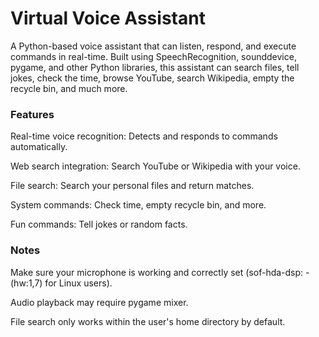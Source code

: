 # Virtual Voice Assistant

A Python-based voice assistant that can listen, respond, and execute commands in real-time. Built using SpeechRecognition, sounddevice, pygame, and other Python libraries, this assistant can search files, tell jokes, check the time, browse YouTube, search Wikipedia, empty the recycle bin, and much more.

### Features

Real-time voice recognition: Detects and responds to commands automatically.

Web search integration: Search YouTube or Wikipedia with your voice.

File search: Search your personal files and return matches.

System commands: Check time, empty recycle bin, and more.

Fun commands: Tell jokes or random facts.

### Notes

Make sure your microphone is working and correctly set (sof-hda-dsp: - (hw:1,7) for Linux users).

Audio playback may require pygame mixer.

File search only works within the user's home directory by default.

